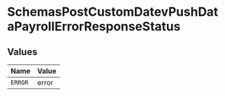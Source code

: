 # SchemasPostCustomDatevPushDataPayrollErrorResponseStatus


## Values

| Name    | Value   |
| ------- | ------- |
| `ERROR` | error   |